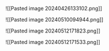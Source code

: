 ![[Pasted image 20240426133102.png]]

![[Pasted image 20240510094944.png]]

![[Pasted image 20240512171823.png]]

![[Pasted image 20240512171533.png]]



